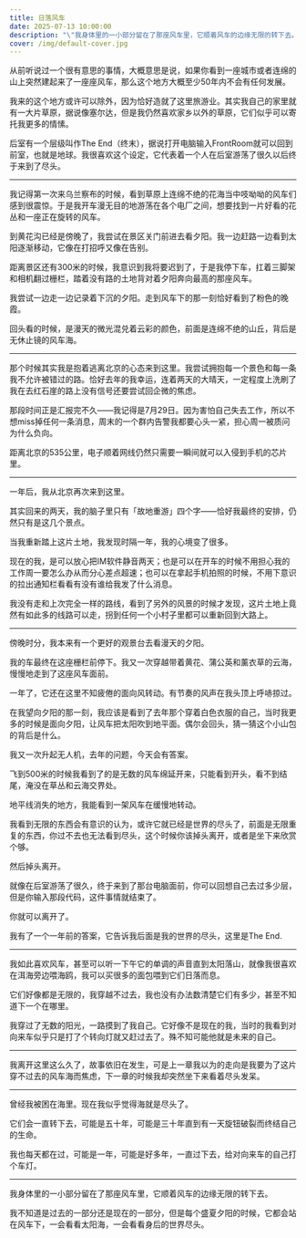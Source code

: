 ```yaml
---
title: 日落风车
date: 2025-07-13 10:00:00
description: "\"我身体里的一小部分留在了那座风车里，它顺着风车的边缘无限的转下去。\""
cover: /img/default-cover.jpg
---
```

从前听说过一个很有意思的事情，大概意思是说，如果你看到一座城市或者连绵的山上突然建起来了一座座风车，那么这个地方大概至少50年内不会有任何发展。

我来的这个地方或许可以除外，因为恰好造就了这里旅游业。其实我自己的家里就有一大片草原，据说像塞尔达，但是我仍然喜欢家乡以外的草原，它们似乎可以寄托我更多的情愫。

后室有一个层级叫作The End（终末），据说打开电脑输入FrontRoom就可以回到前室，也就是地球。我很喜欢这个设定，它代表着一个人在后室游荡了很久以后终于来到了尽头。

---

我记得第一次来乌兰察布的时候，看到草原上连绵不绝的花海当中吱呦呦的风车们感到很震惊。于是我开车漫无目的地游荡在各个电厂之间，想要找到一片好看的花丛和一座正在旋转的风车。

到黄花沟已经是傍晚了，我尝试在景区关门前进去看夕阳。我一边赶路一边看到太阳逐渐移动，它像在打招呼又像在告别。

距离景区还有300米的时候，我意识到我将要迟到了，于是我停下车，扛着三脚架和相机翻过栅栏，踏着没有路的土地背对着夕阳奔向最高的那座风车。

我尝试一边走一边记录着下沉的夕阳。走到风车下的那一刻恰好看到了粉色的晚霞。

回头看的时候，是漫天的微光混兑着云彩的颜色，前面是连绵不绝的山丘，背后是无休止镜的风车海。

---

那个时候其实我是抱着逃离北京的心态来到这里。我尝试拥抱每一个景色和每一条我不允许被错过的路。恰好去年的我幸运，连着两天的大晴天，一定程度上洗刷了我在去红石崖的路上没有信号还要尝试回企微的焦虑。

那段时间正是汇报完不久——我记得是7月29日。因为害怕自己失去工作，所以不想miss掉任何一条消息，周末的一个群内告警我都要心头一紧，担心周一被质问为什么负向。

距离北京的535公里，电子顺着网线仍然只需要一瞬间就可以入侵到手机的芯片里。

---

一年后，我从北京再次来到这里。

其实回来的两天，我的脑子里只有「故地重游」四个字——恰好我最终的安排，仍然只有是这几个景点。

当我重新踏上这片土地，我发现时隔一年，我的心境变了很多。

现在的我，是可以放心把IM软件静音两天；也是可以在开车的时候不用担心我的工作周一要怎么办从而分心差点超速；也可以在拿起手机拍照的时候，不用下意识的拉出通知栏看看有没有谁给我发了什么消息。

我没有走和上次完全一样的路线，看到了另外的风景的时候才发现，这片土地上竟然有如此多的线路可以走，拐到任何一个小村子里都可以重新回到大路上。

---

傍晚时分，我本来有一个更好的观景台去看漫天的夕阳。

我的车最终在这座栅栏前停下。我又一次穿越带着黄花、蒲公英和薰衣草的云海，慢慢地走到了这座风车面前。

一年了，它还在这里不知疲倦的面向风转动。有节奏的风声在我头顶上呼哧掠过。

在我望向夕阳的那一刻，我应该是看到了去年那个穿着白色衣服的自己，当时我更多的时候是面向夕阳，让风车把太阳吹到地平面。偶尔会回头，猜一猜这个小山包的背后是什么。

我又一次升起无人机，去年的问题，今天会有答案。

飞到500米的时候我看到了的是无数的风车绵延开来，只能看到开头，看不到结尾，淹没在草丛和云海交界处。

地平线消失的地方，我能看到一架风车在缓慢地转动。

我看到无限的东西会有意识的认为，或许它就已经是世界的尽头了，前面是无限重复的东西，你过不去也无法看到尽头，这个时候你该掉头离开，或者是坐下来欣赏个够。

然后掉头离开。

就像在后室游荡了很久，终于来到了那台电脑面前，你可以回想自己去过多少层，但是你输入那段代码，这件事情就结束了。

你就可以离开了。

我有了一个一年前的答案，它告诉我后面是我的世界的尽头，这里是The End.

---

我如此喜欢风车，甚至可以听一下午它的单调的声音直到太阳落山，就像我很喜欢在洱海旁边喂海鸥，我可以买很多的面包喂到它们日落而息。

它们好像都是无限的，我穿越不过去，我也没有办法数清楚它们有多少，甚至不知道下一个在哪里。

我穿过了无数的阳光，一路摸到了我自己。它好像不是现在的我，当时的我看到对向来车似乎只是打了个转向灯就又赶过去了。殊不知可能他就是未来的自己。

---

我离开这里这么久了，故事依旧在发生，可是上一章我以为的走向是我要为了这片穿不过去的风车海而焦虑，下一章的时候我却突然坐下来看着尽头发呆。

---

曾经我被困在海里。现在我似乎觉得海就是尽头了。

它们会一直转下去，可能是五十年，可能是三十年直到有一天旋钮破裂而终结自己的生命。

我也每天都在过，可能是一年，可能是好多年，一直过下去，给对向来车的自己打个车灯。 

---

我身体里的一小部分留在了那座风车里，它顺着风车的边缘无限的转下去。

我不知道是过去的一部分还是现在的一部分，但是每个盛夏夕阳的时候，它都会站在风车下，一会看看太阳海，一会看看身后的世界尽头。 